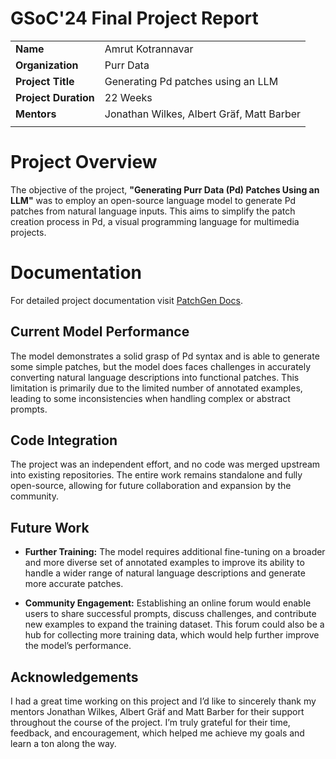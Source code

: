 # GSoC'24 Final Project Report 
| | |
|------------------------|--------------------------------------------|
| **Name**               | Amrut Kotrannavar                          |
| **Organization**       | Purr Data                                  |
| **Project Title**      | Generating Pd patches using an LLM          |
| **Project Duration**   | 22 Weeks                                   |
| **Mentors**            | Jonathan Wilkes, Albert Gräf, Matt Barber  |
|||

# Project Overview

The objective of the project, **"Generating Purr Data (Pd) Patches Using an LLM"** was to employ an open-source language model to generate Pd patches from natural language inputs. This aims to simplify the patch creation process in Pd, a visual programming language for multimedia projects.

# Documentation

For detailed project documentation visit [PatchGen Docs](https://anxiousant.github.io/PatchGen-Docs/#/).

## Current Model Performance

The model demonstrates a solid grasp of Pd syntax and is able to generate some simple patches, but the model does faces challenges in accurately converting natural language descriptions into functional patches. This limitation is primarily due to the limited number of annotated examples, leading to some inconsistencies when handling complex or abstract prompts.

## Code Integration

The project was an independent effort, and no code was merged upstream into existing repositories. The entire work remains standalone and fully open-source, allowing for future collaboration and expansion by the community.

## Future Work

- **Further Training:** The model requires additional fine-tuning on a broader and more diverse set of annotated examples to improve its ability to handle a wider range of natural language descriptions and generate more accurate patches.

- **Community Engagement:** Establishing an online forum would enable users to share successful prompts, discuss challenges, and contribute new examples to expand the training dataset. This forum could also be a hub for collecting more training data, which would help further improve the model’s performance.

## Acknowledgements

I had a great time working on this project and I’d like to sincerely thank my mentors Jonathan Wilkes, Albert Gräf and Matt Barber for their support throughout the course of the project. I’m truly grateful for their time, feedback, and encouragement, which helped me achieve my goals and learn a ton along the way.


